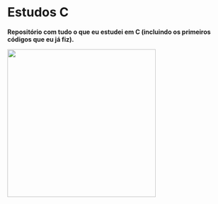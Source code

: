 # Estudos C

  <b>Repositório com tudo o que eu estudei em C (incluindo os primeiros códigos que eu já fiz).</b>
<br>



<img width=335 src="https://media.tenor.com/9crucO-j6rAAAAAC/pikmin-red-pikmin.gif" />
</p>
